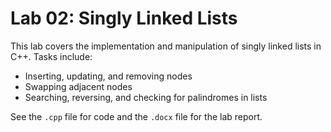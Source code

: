 # Lab 02: Singly Linked Lists

This lab covers the implementation and manipulation of singly linked lists in C++. Tasks include:
- Inserting, updating, and removing nodes
- Swapping adjacent nodes
- Searching, reversing, and checking for palindromes in lists

See the `.cpp` file for code and the `.docx` file for the lab report.
